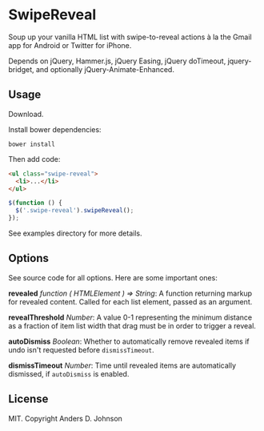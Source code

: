 # SwipeReveal

Soup up your vanilla HTML list with swipe-to-reveal actions à la the Gmail app for Android or Twitter for iPhone.

Depends on jQuery, Hammer.js, jQuery Easing, jQuery doTimeout, jquery-bridget, and optionally jQuery-Animate-Enhanced.

## Usage

Download.

Install bower dependencies:

`bower install`

Then add code:

```html
<ul class="swipe-reveal">
  <li>...</li>
</ul>
```

```javascript
$(function () {
  $('.swipe-reveal').swipeReveal();
});
```

See examples directory for more details.

## Options

See source code for all options. Here are some important ones:

**revealed** *function ( HTMLElement ) => String*: A function returning markup for revealed content. Called for each list element, passed as an argument.

**revealThreshold** *Number*: A value 0-1 representing the minimum distance as a fraction of item list width that drag must be in order to trigger a reveal.

**autoDismiss** *Boolean*: Whether to automatically remove revealed items if undo isn't requested before `dismissTimeout`.

**dismissTimeout** *Number*: Time until revealed items are automatically dismissed, if `autoDismiss` is enabled.

## License

MIT. Copyright Anders D. Johnson
